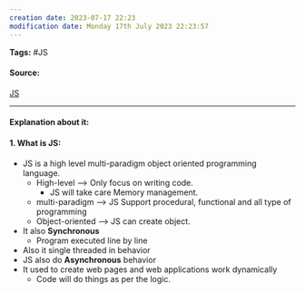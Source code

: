 ```yaml
---
creation date: 2023-07-17 22:23
modification date: Monday 17th July 2023 22:23:57
---
```


**Tags:** #JS  

#### Source:
[JS](https://www.scaler.com/topics/course/javascript-beginners/video/239/)

--------------------------------------

#### Explanation about it:

#### 1. What is JS:

*  JS is a high level multi-paradigm object oriented programming language.
	* High-level --> Only focus on writing code.
		* JS will take care Memory management.
	* multi-paradigm --> JS Support procedural, functional and all type of programming
	* Object-oriented --> JS can create object.
* It also **Synchronous**
	* Program executed line by line
* Also it single threaded in behavior
* JS also do **Asynchronous** behavior
* It used to create web pages and web applications work dynamically
	* Code will do things as per the logic.

